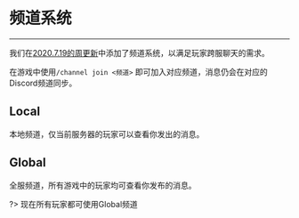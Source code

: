 # 频道系统

----------

我们在[2020.7.19的周更新](https://coldplay.iot/threads/weekly-update-7-12-7-19.60/)中添加了频道系统，以满足玩家跨服聊天的需求。



在游戏中使用`/channel join <频道>` 即可加入对应频道，消息仍会在对应的Discord频道同步。

## Local

本地频道，仅当前服务器的玩家可以查看你发出的消息。

## Global

全服频道，所有游戏中的玩家均可查看你发布的消息。

?> 现在所有玩家都可使用Global频道
